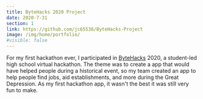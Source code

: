 ```yaml
---
title: ByteHacks 2020 Project
date: 2020-7-31
section: 1
link: https://github.com/jc65536/ByteHacks-Project
image: /img/home/portfolio/
#visible: false
---
```


For my first hackathon ever, I participated in [ByteHacks](https://bytehacks.tech/) 2020, a student-led high school virtual hackathon. The theme was to create a app that would have helped people during a historical event, so my team created an app to help people find jobs, aid establishments, and more during the Great Depression. As my first hackathon app, it wasn't the best it was still very fun to make.